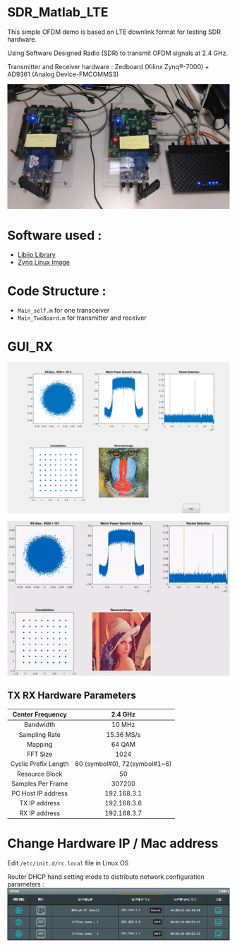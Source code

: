 # SDR_Matlab_LTE
This simple OFDM demo is based on LTE downlink format for testing SDR hardware.

Using Software Designed Radio (SDR) to transmit OFDM signals at 2.4 GHz.

Transmitter and Receiver hardware : Zedboard (Xilinx Zynq®-7000) + AD9361 (Analog Device-FMCOMMS3)

![Program GUI_RX](Readme_image/Hardware.jpg)

# Software used :

* [Libiio Library](https://github.com/analogdevicesinc/libiio/releases)
* [Zynq Linux Image](https://wiki.analog.com/resources/tools-software/linux-software/zynq_images)

# Code Structure :
* `Main_self.m` for one transceiver
* `Main_TwoBoard.m` for transmitter and receiver

# GUI_RX
![Program GUI_RX](Readme_image/GUI_RX.png)

![Program GUI gif](Readme_image/GUI_gif.gif)

## TX RX Hardware Parameters
| Center Frequency                 | 2.4 GHz                          |
|:--------------------------------:|:--------------------------------:|
| Bandwidth                        | 10 MHz                           |
| Sampling Rate                    | 15.36 MS/s                       |
| Mapping                          | 64 QAM                           |
| FFT Size                         | 1024                             |
| Cyclic Prefix Length             | 80 (symbol#0), 72(symbol#1~6)    |
| Resource Block                   | 50                               |
| Samples Per Frame                | 307200                           |
| PC Host IP address               | 192.168.3.1                      |
| TX IP address                    | 192.168.3.6                      |
| RX IP address                    | 192.168.3.7                      |

# Change Hardware IP / Mac address
Edit `/etc/init.d/rc.local` file in Linux OS

Router DHCP hand setting mode to distribute network configuration parameters :
![Router setting](Readme_image/RouterSetting.png)
